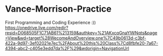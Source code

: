 # Vance-Morrison-Practice
First Programming and Coding Experience :))
https://onedrive.live.com/redir?resid=D068505F1C71AB61%213159&authkey=%21AKxcqGnaYlWNqts&page=View&wd=target%28WecomeAndOverview.one%7C49b0613d-c3bf-422a-9d97-3ef02021e7ec%2FAbout%20this%20Class%7Cd8fbfe20-7a67-4394-abc2-c405e3edd7da%2F%29&wdorigin=NavigationUrl

